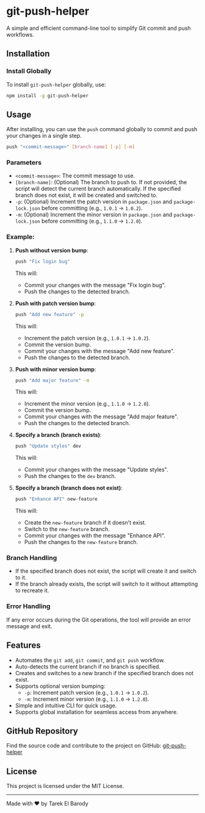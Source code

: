 # git-push-helper

A simple and efficient command-line tool to simplify Git commit and push workflows.

## Installation

### Install Globally
To install `git-push-helper` globally, use:

```bash
npm install -g git-push-helper
```

## Usage

After installing, you can use the `push` command globally to commit and push your changes in a single step.

```bash
push "<commit-message>" [branch-name] [-p] [-m]
```

### Parameters
- `<commit-message>`: The commit message to use.
- `[branch-name]`: (Optional) The branch to push to. If not provided, the script will detect the current branch automatically. If the specified branch does not exist, it will be created and switched to.
- `-p`: (Optional) Increment the patch version in `package.json` and `package-lock.json` before committing (e.g., `1.0.1` → `1.0.2`).
- `-m`: (Optional) Increment the minor version in `package.json` and `package-lock.json` before committing (e.g., `1.1.0` → `1.2.0`).

### Example:

1. **Push without version bump**:
   ```bash
   push "Fix login bug"
   ```
   This will:
   - Commit your changes with the message "Fix login bug".
   - Push the changes to the detected branch.

2. **Push with patch version bump**:
   ```bash
   push "Add new feature" -p
   ```
   This will:
   - Increment the patch version (e.g., `1.0.1` → `1.0.2`).
   - Commit the version bump.
   - Commit your changes with the message "Add new feature".
   - Push the changes to the detected branch.

3. **Push with minor version bump**:
   ```bash
   push "Add major feature" -m
   ```
   This will:
   - Increment the minor version (e.g., `1.1.0` → `1.2.0`).
   - Commit the version bump.
   - Commit your changes with the message "Add major feature".
   - Push the changes to the detected branch.

4. **Specify a branch (branch exists)**:
   ```bash
   push "Update styles" dev
   ```
   This will:
   - Commit your changes with the message "Update styles".
   - Push the changes to the `dev` branch.

5. **Specify a branch (branch does not exist)**:
   ```bash
   push "Enhance API" new-feature
   ```
   This will:
   - Create the `new-feature` branch if it doesn't exist.
   - Switch to the `new-feature` branch.
   - Commit your changes with the message "Enhance API".
   - Push the changes to the `new-feature` branch.

### Branch Handling
- If the specified branch does not exist, the script will create it and switch to it.
- If the branch already exists, the script will switch to it without attempting to recreate it.

### Error Handling
If any error occurs during the Git operations, the tool will provide an error message and exit.

## Features

- Automates the `git add`, `git commit`, and `git push` workflow.
- Auto-detects the current branch if no branch is specified.
- Creates and switches to a new branch if the specified branch does not exist.
- Supports optional version bumping:
  - `-p`: Increment patch version (e.g., `1.0.1` → `1.0.2`).
  - `-m`: Increment minor version (e.g., `1.1.0` → `1.2.0`).
- Simple and intuitive CLI for quick usage.
- Supports global installation for seamless access from anywhere.

## GitHub Repository

Find the source code and contribute to the project on GitHub:
[git-push-helper](https://github.com/TarekElBarody/git-push-helper)

## License

This project is licensed under the MIT License.

---

Made with ❤️ by Tarek El Barody

